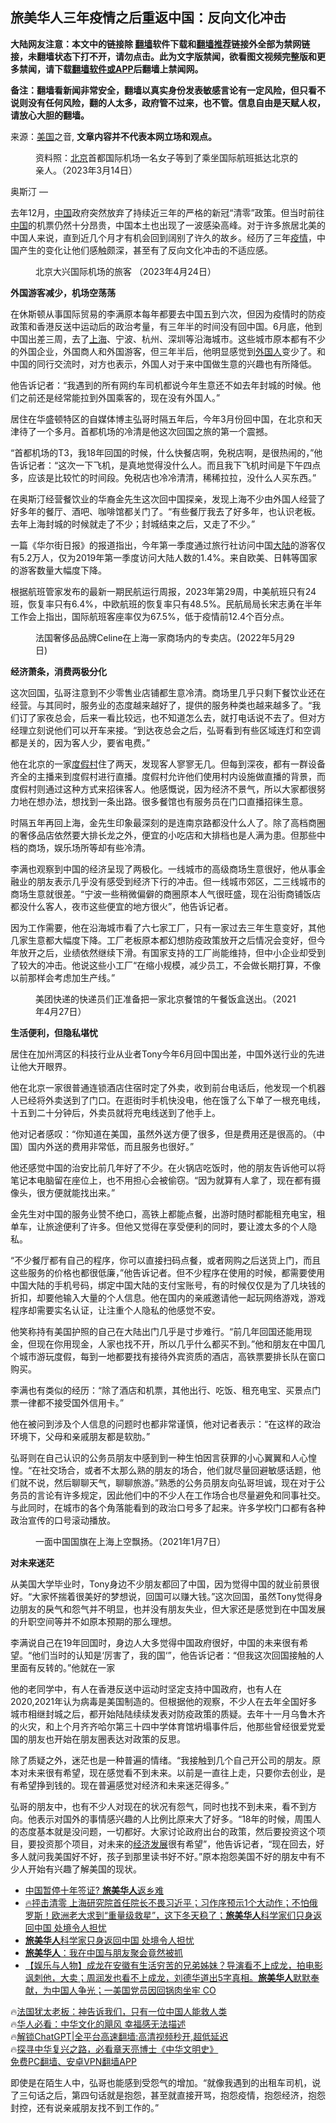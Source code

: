  <!-- 面包屑导航 --> <h2>旅美华人三年疫情之后重返中国：反向文化冲击</h2> <p class="notice"><b>大陆网友注意：本文中的链接除 <a href="https://github.com/bannedbook/fanqiang" >翻墙</a>软件下载和<a href="https://github.com/killgcd/justmysocks/blob/master/README.md">翻墙推荐</a>链接外全部为禁网链接，未翻墙状态下打不开，请勿点击。此为文字版禁闻，欲看图文视频完整版和更多禁闻，请下载<a href="https://github.com/bannedbook/fanqiang">翻墙软件或APP</a>后翻墙上禁闻网。</p><p>备注：翻墙看新闻非常安全，翻墙以真实身份发表敏感言论有一定风险，但只看不说则没有任何风险，翻的人太多，政府管不过来，也不管。信息自由是天赋人权，请放心大胆的翻墙。</b></p>  <div class="entry"> <p>来源：<a href="https://www.bannedbook.org/bnews/tag/%e7%be%8e%e5%9b%bd/" class="st_tag internal_tag" rel="tag" title="标签 美国 下的日志">美国</a>之音, <strong>文章内容并不代表本网立场和观点。</strong></p> <figure> <figcaption> 资料照：<a href="https://www.bannedbook.org/bnews/tag/%e5%8c%97%e4%ba%ac/" class="st_tag internal_tag" rel="tag" title="标签 北京 下的日志">北京</a>首都国际机场一名女子等到了乘坐国际航班抵达北京的亲人。（2023年3月14日）<br /> </figcaption></figure> <p>奥斯汀 —&nbsp;</p> <p>去年12月，<span class='wp_keywordlink_affiliate'><a href="https://www.bannedbook.org/" title="中国" target="_blank">中国</a></span>政府突然放弃了持续近三年的严格的新冠“清零”政策。但当时前往<a href="https://www.bannedbook.org/bnews/tag/%E4%B8%AD%E5%9B%BD/" class="st_tag internal_tag" rel="tag" title="标签 中国 下的日志">中国</a>的机票仍然十分昂贵，中国本土也出现了一波感染高峰。对于许多旅居北美的中国人来说，直到近几个月才有机会回到阔别了许久的故乡。经历了三年<a href="https://www.bannedbook.org/bnews/tag/%E7%96%AB%E6%83%85/" class="st_tag internal_tag" rel="tag" title="标签 疫情 下的日志">疫情</a>，中国产生的变化让他们感触颇深，甚至有了反向文化冲击的不适应感。</p> <figure> <figcaption> 北京大兴国际机场的旅客 （2023年4月24日）<br /> </figcaption></figure> <p><strong>外国游客减少，机场空荡荡</strong></p> <p>在休斯顿从事国际贸易的李满原本每年都要去中国五到六次，但因为疫情时的防疫政策和香港反送中运动后的政治考量，有三年半的时间没有回中国。6月底，他到中国出差三周，去了<a href="https://www.bannedbook.org/bnews/tag/%e4%b8%8a%e6%b5%b7/" class="st_tag internal_tag" rel="tag" title="标签 上海 下的日志">上海</a>、宁波、杭州、深圳等沿海城市。这些城市原本都有不少的外国企业，外国商人和外国游客，但三年半后，他明显感觉到<a href="https://www.bannedbook.org/bnews/tag/%E5%A4%96%E5%9B%BD%E4%BA%BA/" class="st_tag internal_tag" rel="tag" title="标签 外国人 下的日志">外国人</a>变少了。和中国的同行交流时，对方也表示，外国人对于来中国做生意的兴趣也有所降低。</p> <p>他告诉记者：“我遇到的所有网约车司机都说今年生意还不如去年封城的时候。他们之前还是经常能拉到外国乘客的，现在没有外国人。”</p> <p>居住在华盛顿特区的自媒体博主弘哥时隔五年后，今年3月份回中国，在北京和天津待了一个多月。首都机场的冷清是他这次回国之旅的第一个震撼。</p> <p>“首都机场的T3，我18年回国的时候，什么快餐店啊，免税店啊，是很热闹的，”他告诉记者：“这次一下飞机，是真地觉得没什么人。而且我下飞机时间是下午四点多，应该是比较忙的时间段。免税店也冷冷清清，稀稀拉拉，没什么人买东西。”</p> <p>在奥斯汀经营餐饮业的华裔金先生这次回中国探亲，发现上海不少由外国人经营了好多年的餐厅、酒吧、咖啡馆都关门了。“有些餐厅我去了好多年，也认识老板。去年上海封城的时候就走了不少；封城结束之后，又走了不少。”</p> <p>一篇《华尔街日报》的报道指出，今年第一季度通过旅行社访问中国<span class='wp_keywordlink_affiliate'><a href="https://www.bannedbook.org/" title="大陆" target="_blank">大陆</a></span>的游客仅有5.2万人，仅为2019年第一季度访问大陆人数的1.4%。来自欧美、日韩等国家的游客数量大幅度下降。</p> <p>根据航班管家发布的最新一期民航运行周报，2023年第29周，中美航班只有24班，恢复率只有6.4%，中欧航班的恢复率只有48.5%。民航局局长宋志勇在半年工作会上指出，国际航班客座率仅为67.5%，低于疫情前12.4个百分点。</p> <figure> <figcaption> 法国奢侈品品牌Celine在上海一家商场内的专卖店。(2022年5月29日)<br /> </figcaption></figure> <p><strong>经济萧条，消费两极分化</strong></p> <p>这次回国，弘哥注意到不少零售业店铺都生意冷清。商场里几乎只剩下餐饮业还在经营。与其同时，服务业的态度越来越好了，提供的服务种类也越来越多了。“我们订了家夜总会，后来一看比较远，也不知道怎么去，就打电话说不去了。但对方经理立刻说他们可以开车来接。“到达夜总会之后，弘哥看到有些区域连灯和空调都是关的，因为客人少，要省电费。”</p> <p>他在北京的一家<a href="https://www.bannedbook.org/bnews/tag/%E5%BA%A6%E5%81%87%E6%9D%91/" class="st_tag internal_tag" rel="tag" title="标签 度假村 下的日志">度假村</a>住了两天，发现客人寥寥无几。但每到深夜，都有一群设备齐全的主播来到度假村进行直播。度假村允许他们使用村内设施做直播的背景，而度假村则通过这种方式来招徕客人。他感慨说，因为经济不景气，所以大家都很努力地在想办法，想找到一条出路。很多餐馆也有服务员在门口直播招徕生意。</p> <p>时隔五年再回上海，金先生印象最深刻的是连南京路都没什么人了。除了高档商圈的奢侈品店依然要大排长龙之外，便宜的小吃店和大排档也是人满为患。但那些中档的商场，娱乐场所等却有些冷清。</p> <p>李满也观察到中国的经济呈现了两极化。一线城市的高级商场生意很好，他从事金融业的朋友表示几乎没有感受到经济下行的冲击。但一线城市郊区，二三线城市的商场生意就很差。“宁波一些稍微偏僻的商圈原本人气很旺盛，现在沿街商铺饭店都没什么客人，夜市这些便宜的地方很火”，他告诉记者。</p> <p>因为工作需要，他在沿海城市看了六七家工厂，只有一家过去三年生意变好，其他几家生意都大幅度下降。工厂老板原本都幻想防疫政策放开之后情况会变好，但今年放开之后，业绩依然继续下滑。有国家支持的工厂尚能维持，但中小企业却受到了较大的冲击。他说这些小工厂“在缩小规模，减少员工，不会做长期打算，不像以前那样会考虑加生产线。”</p> <figure> <figcaption> 美团快递的快递员们正准备把一家北京餐馆的午餐饭盒送出。（2021年4月27日）<br /> </figcaption></figure> <p><strong>生活便利，但隐私堪忧</strong></p>  <p>居住在加州湾区的科技行业从业者Tony今年6月回中国出差，中国外送行业的先进让他大开眼界。</p> <p>他在北京一家很普通连锁酒店住宿时定了外卖，收到前台电话后，他发现一个机器人已经将外卖送到了门口。在逛街时手机快没电，他在饿了么下单了一根充电线，十五到二十分钟后，外卖员就将充电线送到了他手上。</p> <p>他对记者感叹：“你知道在美国，虽然外送方便了很多，但是费用还是很高的。（中国）国内外送的费用非常低，而且服务也很好。”</p> <p>他还感觉中国的治安比前几年好了不少。在火锅店吃饭时，他的朋友告诉他可以将笔记本电脑留在座位上，也不用担心会被偷窃。“因为就算有人拿了，现在都有摄像头，很方便就能找出来。”</p> <p>金先生对中国的服务业赞不绝口，高铁上都能点餐，出游时随时都能租充电宝，租单车，让旅途便利了许多。但他又觉得在享受便利的同时，要让渡太多的个人隐私。</p> <p>“不少餐厅都有自己的程序，你可以直接扫码点餐，或者网购之后送货上门，而且这些服务的价格也都很低廉，”他告诉记者。但不少程序在使用的时候，都需要使用中国大陆的手机号码，绑定中国大陆的支付宝账号，有的时候仅仅是为了几块钱的折扣，却要他输入大量的个人信息。他在国内的亲戚邀请他一起玩网络游戏，游戏程序却需要实名认证，让注重个人隐私的他感觉不安。</p> <p>他笑称持有美国护照的自己在大陆出门几乎是寸步难行。“前几年回国还能用现金，但现在你用现金，人家也找不开，所以几乎什么都买不到。”他和朋友在中国几个城市游玩度假，每到一地都要找有接待外宾资质的酒店，高铁票要排长队在窗口购买。</p> <p>李满也有类似的经历：“除了酒店和机票，其他出行、吃饭、租充电宝、买景点门票一律都不接受国外信用卡。”</p> <p>他在被问到涉及个人信息的问题时也都非常谨慎，他对记者表示：“在这样的政治环境下，父母和亲戚朋友都是软肋。”</p>  <p>弘哥则在自己认识的公务员朋友中感到到一种生怕因言获罪的小心翼翼和人心惶惶。“在社交场合，或者不太那么熟的朋友的场合，他们就尽量回避敏感话题，他们就不说，然后聊聊天气，聊聊旅游。”熟悉的公务员朋友向弘哥坦诚，现在对于公务员的言论有许多规定，因此他们中的不少人在工作场合也尽量避免和同事社交。与此同时，在城市的各个角落能看到的政治口号多了起来。许多学校门口都有各种政治宣传的口号滚动播放。 </p> <figure> <figcaption> 一面中国国旗在上海上空飘扬。（2021年1月7日）<br /> </figcaption></figure> <p><strong>对未来迷茫</strong></p> <p>从美国大学毕业时，Tony身边不少朋友都回了中国，因为觉得中国的就业前景很好。“大家怀揣着很美好的梦想说，回国可以赚大钱。”这次回国，虽然Tony觉得身边朋友的戾气和怨气并不明显，也并没有朋友失业，但大家还是感觉到在中国发展的升职空间等并不如原本预期的那么理想。</p> <p>李满说自己在19年回国时，身边人大多觉得中国政府很好，中国的未来很有希望。“他们当时的认知是‘厉害了，我的国‘”，他告诉记者：“但我这次回国接触的人里面有反转的。”他就在一家</p> <p>他的老同学中，有人在香港反送中运动时坚定支持中国政府，也有人在2020,2021年认为病毒是美国制造的。但根据他的观察，不少人在去年全国好多城市相继封城之后，都开始陆陆续续发表对防疫政策的质疑。去年十一月乌鲁木齐的火灾，和上个月齐齐哈尔第三十四中学体育馆坍塌事件后，他那些曾经很爱党爱国的朋友也开始在朋友圈表达对政策的反思。</p> <p>除了质疑之外，迷茫也是一种普遍的情绪。“我接触到几个自己开公司的朋友。原本对未来很有希望，现在感觉看不到未来。以前是一直往上走，只要你去创业，是有希望挣到钱的。现在普遍感觉对经济和未来迷茫得多。”</p> <p>弘哥的朋友中，也有不少人对现在的状况有怨气，同时也找不到未来，看不到方向。他表示对国外的事情感兴趣的人比例比原来大了好多。“18年的时候，周围人的态度基本就是没问题，一切都好。大家讨论政府出台的政策，然后要投资这个项目，要投资那个项目，对未来的<span class='wp_keywordlink'><a href="https://www.bannedbook.org/forum2/topic869.html" title="宪政、法治和经济发展——走向市场经济的制度保障" target="_blank">经济发展</a></span>很有希望”，他告诉记者，“现在回去，好多人就问我美国好不好，孩子到那里读书好不好。”原本抱怨美国不好的朋友中有不少人开始有兴趣了解美国的现状。</p> <!--<div id="taboola-mid-1"></div>--><ul class='op-related-articles' title='相关阅读'> <li><a href='https://www.bannedbook.org/bnews/ssgc/20230125/1840284.html' target='_blank'>中国暂停十年签证? <b>旅美华人</b>返乡难</a></li> <li><a href='https://www.bannedbook.org/bnews/bannedvideo/20220928/1790481.html' target='_blank'>🔥抨击清零 上海研究院首任院长不畏习近平；习作序预示1个大动作；不怕俄罗斯！欧洲老大求到“重量级救星”，这下冬天稳了；<b>旅美华人</b>科学家们只身返回中国 处境令人担忧</a></li> <li><a href='https://www.bannedbook.org/bnews/headline/20220928/1790239.html' target='_blank'><b>旅美华人</b>科学家只身返回中国 处境令人担忧</a></li> <li><a href='https://www.bannedbook.org/bnews/bannedvideo/20220511/1731016.html' target='_blank'><b>旅美华人</b>：我在中国与朋友聚会竟然被抓</a></li> <li><a href='https://www.bannedbook.org/bnews/bannedvideo/20210515/1546724.html' target='_blank'>【娱乐与人物】成龙在安徽有生活穷苦的兄弟姊妹？导演看不上成龙，拍电影讽刺他，大卖；周润发也看不上成龙，刘德华道出5字真相。<b>旅美华人</b>默默奉献，为中国人争光；一美国党员因回锅肉坐牢 CO</a></li> </ul> <p class="texttj"> 🔥<a href="https://www.bannedbook.org/bnews/ssgc/20230219/1850782.html" target="_blank">法国犹太老板：神告诉我们，只有一位中国人能救人类</a><br/> 🔥<a href="https://www.bannedbook.org/bnews/comments/20220220/1694796.html" target="_blank">华人必看：中华文化的飓风 幸福感无法描述</a><br/> 🔥<a href="https://github.com/bannedbook/fanqiang/wiki/V2ray%E6%9C%BA%E5%9C%BA" target="_blank">解锁ChatGPT|全平台高速翻墙:高清视频秒开,超低延迟</a><br/> 🔥<a href="https://www.bannedbook.org/bnews/comments/20220808/1768773.html" target="_blank">探寻中华复兴之路，必看章天亮博士《中华文明史》</a><br/> <a href="https://github.com/bannedbook/fanqiang/wiki/%E7%A6%81%E9%97%BB%E7%BD%91%E5%AE%89%E5%8D%93%E7%BF%BB%E5%A2%99%E6%96%B0%E9%97%BBAPP" target="_blank">免费PC翻墙、安卓VPN翻墙APP</a><br/> </p><p>即使是在陌生人中，弘哥也能感到受怨气的增加。“就像我遇到的出租车司机，说了三句话之后，第四句话就是抱怨，甚至就直接开骂，抱怨疫情，抱怨经济，抱怨封控，还有说亲戚朋友找不到工作的。”</p> <a name='sharetosocial'></a> <div style="margin-bottom:5px;padding-bottom:5px;clear:both"> <div id="archive-pix-1" class="banner-ads"> <!-- AuctionX Display platform tag START --> <div id="27602x728x90x621x_ADSLOT1" clicktrack="%%CLICK_URL_ESC%%"></div>  <!-- AuctionX Display platform tag END --> </div> <div id="archive-pix-2" class="banner-ads"> <!-- AuctionX Display platform tag START --> <div id="27556x300x250x621x_ADSLOT1" clicktrack="%%CLICK_URL_ESC%%" style="margin:0 auto;text-align:center"></div>  <!-- AuctionX Display platform tag END --> </div> </div>  <div id="archive-pix-1" class="banner-ads"> <!-- AuctionX Display platform tag START --> <div id="27603x728x90x621x_ADSLOT1" clicktrack="%%CLICK_URL_ESC%%"></div>  <!-- AuctionX Display platform tag END --> </div> </div><!--END ENTRY--> 